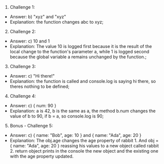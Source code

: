 1. Challenge 1:
  - Answer: b) "xyz" and "xyz"
  - Explanation: the function changes abc to xyz;


2. Challenge 2:
  - Answer: c) 10 and 1
  - Explanation: The value 10 is logged first because it is the result of the local change to the function's parameter a, while 1 is logged second because the global variable a remains unchanged by the function.;



3. Challenge 3:
  - Answer: c) "Hi there!"
  - Explanation: the function is called and console.log is saying hi there, so theres nothing to be defined;


4. Challenge 4:
  - Answer: c) { num: 90 }
  - Explanation: a is 42, b is the same as a, the method b.num changes the value of b to 90, if b = a, so console.log is 90;


5. Bonus - Challenge 5:
  - Answer: c) { name: "Bob", age: 10 } and { name: "Ada", age: 20 }
  - Explanation: The obj.age changes the age property of rabbit 1. And obj = { name: "Ada", age: 20 } reassing his values to a new object called rabbit 2.
  return object prints in the console the new object and the existing one with the age property updated.
